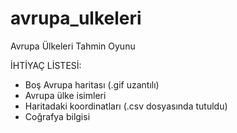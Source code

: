 # avrupa_ulkeleri
Avrupa Ülkeleri Tahmin Oyunu

İHTİYAÇ LİSTESİ:

* Boş Avrupa haritası (.gif uzantılı)
* Avrupa ülke isimleri
* Haritadaki koordinatları (.csv dosyasında tutuldu)
* Coğrafya bilgisi 
